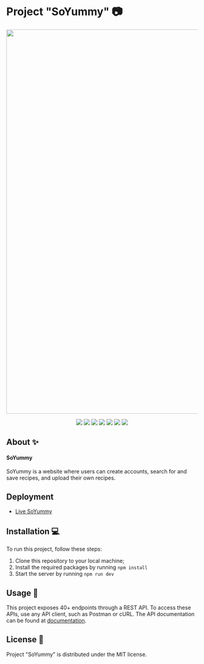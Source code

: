 # Project "SoYummy" 📷

<p align="center">
      <img src="https://i.pinimg.com/originals/0b/ba/ef/0bbaeface0390e5a675f97a812deeb0f.png" width="1010">
</p>

<p align="center">
   <img src="https://img.shields.io/badge/React-20232A?style=for-the-badge&logo=react&logoColor=61DAFB">
   <img src="https://img.shields.io/badge/TypeScript-007ACC?style=for-the-badge&logo=typescript&logoColor=white">
   <img src="https://img.shields.io/badge/React_Router-CA4245?style=for-the-badge&logo=react-router&logoColor=white">
   <img src="https://img.shields.io/badge/-React%20Query-FF4154?style=for-the-badge&logo=react%20query&logoColor=white">
   <img src="https://img.shields.io/badge/React%20Hook%20Form-%23EC5990.svg?style=for-the-badge&logo=reacthookform&logoColor=white">
   <img src="https://img.shields.io/badge/vite-%23646CFF.svg?style=for-the-badge&logo=vite&logoColor=white">
   <img src="https://img.shields.io/badge/SASS-hotpink.svg?style=for-the-badge&logo=SASS&logoColor=white">
</p>

## About ✨

#### SoYummy 
SoYummy is a website where users can create accounts, search for and save recipes, and upload their own recipes.

## Deployment
- [Live SoYummy](https://project-so-yummy.vercel.app/)

## Installation 💻
To run this project, follow these steps:

1. Clone this repository to your local machine;
2. Install the required packages by running ```npm install```
3. Start the server by running ```npm run dev```

## Usage 💠
This project exposes 40+ endpoints through a REST API. To access these APIs, use any API client, such as Postman or cURL. The API documentation can be found at [documentation](https://ortursucceeh.github.io/Project-PhotoShare/).

## License 🔱
Project "SoYummy" is distributed under the MIT license.

